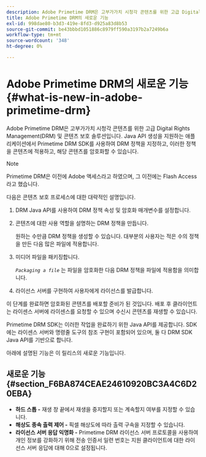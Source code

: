 ```yaml
---
description: Adobe Primetime DRM은 고부가가치 시청각 콘텐츠를 위한 고급 Digital Rights Management(DRM) 및 콘텐츠 보호 솔루션입니다. Java API 생성을 지원하는 애플리케이션에서 Primetime DRM SDK를 사용하여 DRM 정책을 지정하고, 이러한 정책을 콘텐츠에 적용하고, 해당 콘텐츠를 암호화할 수 있습니다.
title: Adobe Primetime DRM의 새로운 기능
exl-id: 998dae80-b3d3-419e-8fd3-d925a83d8b53
source-git-commit: be43bbbd1051886c8979ff590a3197b2a7249b6a
workflow-type: tm+mt
source-wordcount: '348'
ht-degree: 0%

---
```


# Adobe Primetime DRM의 새로운 기능{#what-is-new-in-adobe-primetime-drm}

Adobe Primetime DRM은 고부가가치 시청각 콘텐츠를 위한 고급 Digital Rights Management(DRM) 및 콘텐츠 보호 솔루션입니다. Java API 생성을 지원하는 애플리케이션에서 Primetime DRM SDK를 사용하여 DRM 정책을 지정하고, 이러한 정책을 콘텐츠에 적용하고, 해당 콘텐츠를 암호화할 수 있습니다.

>[!NOTE]
>
>Primetime DRM은 이전에 Adobe 액세스라고 하였으며, 그 이전에는 Flash Access라고 했습니다.

다음은 콘텐츠 보호 프로세스에 대한 대략적인 설명입니다.

1. DRM Java API를 사용하여 DRM 정책 속성 및 암호화 매개변수를 설정합니다.
1. 콘텐츠에 대한 사용 역할을 설명하는 DRM 정책을 만듭니다.

   원하는 수만큼 DRM 정책을 생성할 수 있습니다. 대부분의 사용자는 적은 수의 정책을 만든 다음 많은 파일에 적용합니다.
1. 미디어 파일을 패키징합니다.

   *`Packaging a file`* 는 파일을 암호화한 다음 DRM 정책을 파일에 적용함을 의미합니다.
1. 라이선스 서버를 구현하여 사용자에게 라이선스를 발급합니다.

이 단계를 완료하면 암호화된 콘텐츠를 배포할 준비가 된 것입니다. 배포 후 클라이언트는 라이센스 서버에 라이센스를 요청할 수 있으며 수신시 콘텐츠를 재생할 수 있습니다.

Primetime DRM SDK는 이러한 작업을 완료하기 위한 Java API를 제공합니다. SDK에는 라이센스 서버와 명령줄 도구의 참조 구현이 포함되어 있으며, 둘 다 DRM SDK Java API를 기반으로 합니다.

아래에 설명된 기능은 이 릴리스의 새로운 기능입니다.

## 새로운 기능 {#section_F6BA874CEAE24610920BC3A4C6D20EBA}

* **하드 스톱 -** 재생 창 끝에서 재생을 중지할지 또는 계속할지 여부를 지정할 수 있습니다.
* **해상도 종속 출력 제어 -** 픽셀 해상도에 따라 출력 구속을 지정할 수 있습니다.
* **라이선스 서버 응답 익명화 -** Primetime DRM 라이선스 서버 프로토콜을 사용하여 개인 정보를 강화하기 위해 전송 인증서 일련 번호는 지원 클라이언트에 대한 라이선스 서버 응답에 대해 0으로 설정됩니다.
